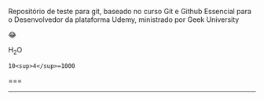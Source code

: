 Repositório de teste para git, baseado no curso Git e Github Essencial para o Desenvolvedor da plataforma Udemy, ministrado por Geek University


:joy:

H<sub>2</sub>O

`10<sup>4</sup>=1000`


===

---


